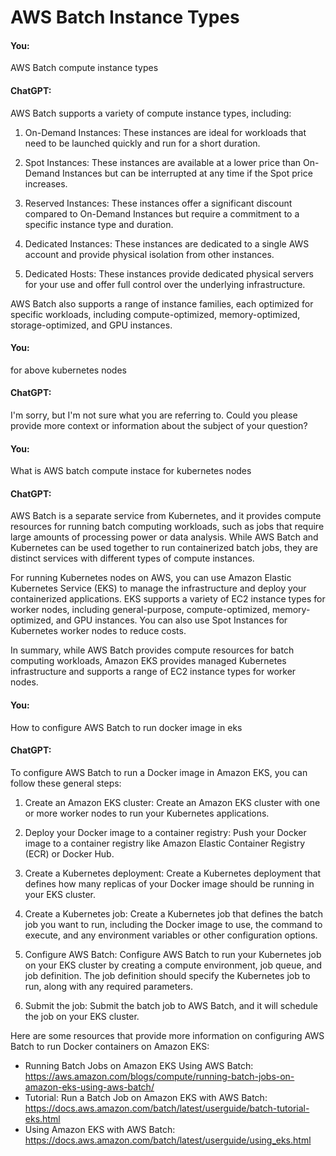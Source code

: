 # AWS Batch Instance Types

#### You:
AWS Batch compute instance types

#### ChatGPT:
AWS Batch supports a variety of compute instance types, including:

1. On-Demand Instances: These instances are ideal for workloads that need to be launched quickly and run for a short duration.

2. Spot Instances: These instances are available at a lower price than On-Demand Instances but can be interrupted at any time if the Spot price increases.

3. Reserved Instances: These instances offer a significant discount compared to On-Demand Instances but require a commitment to a specific instance type and duration.

4. Dedicated Instances: These instances are dedicated to a single AWS account and provide physical isolation from other instances.

5. Dedicated Hosts: These instances provide dedicated physical servers for your use and offer full control over the underlying infrastructure.

AWS Batch also supports a range of instance families, each optimized for specific workloads, including compute-optimized, memory-optimized, storage-optimized, and GPU instances.


#### You:
for above kubernetes nodes

#### ChatGPT:
I'm sorry, but I'm not sure what you are referring to. Could you please provide more context or information about the subject of your question?


#### You:
What is AWS batch compute instace for kubernetes nodes

#### ChatGPT:
AWS Batch is a separate service from Kubernetes, and it provides compute resources for running batch computing workloads, such as jobs that require large amounts of processing power or data analysis. While AWS Batch and Kubernetes can be used together to run containerized batch jobs, they are distinct services with different types of compute instances.

For running Kubernetes nodes on AWS, you can use Amazon Elastic Kubernetes Service (EKS) to manage the infrastructure and deploy your containerized applications. EKS supports a variety of EC2 instance types for worker nodes, including general-purpose, compute-optimized, memory-optimized, and GPU instances. You can also use Spot Instances for Kubernetes worker nodes to reduce costs.

In summary, while AWS Batch provides compute resources for batch computing workloads, Amazon EKS provides managed Kubernetes infrastructure and supports a range of EC2 instance types for worker nodes.


#### You:
How to configure AWS Batch to run docker image in eks

#### ChatGPT:
To configure AWS Batch to run a Docker image in Amazon EKS, you can follow these general steps:

1. Create an Amazon EKS cluster: Create an Amazon EKS cluster with one or more worker nodes to run your Kubernetes applications.

2. Deploy your Docker image to a container registry: Push your Docker image to a container registry like Amazon Elastic Container Registry (ECR) or Docker Hub.

3. Create a Kubernetes deployment: Create a Kubernetes deployment that defines how many replicas of your Docker image should be running in your EKS cluster.

4. Create a Kubernetes job: Create a Kubernetes job that defines the batch job you want to run, including the Docker image to use, the command to execute, and any environment variables or other configuration options.

5. Configure AWS Batch: Configure AWS Batch to run your Kubernetes job on your EKS cluster by creating a compute environment, job queue, and job definition. The job definition should specify the Kubernetes job to run, along with any required parameters.

6. Submit the job: Submit the batch job to AWS Batch, and it will schedule the job on your EKS cluster.

Here are some resources that provide more information on configuring AWS Batch to run Docker containers on Amazon EKS:

- Running Batch Jobs on Amazon EKS Using AWS Batch: <https://aws.amazon.com/blogs/compute/running-batch-jobs-on-amazon-eks-using-aws-batch/>
- Tutorial: Run a Batch Job on Amazon EKS with AWS Batch: <https://docs.aws.amazon.com/batch/latest/userguide/batch-tutorial-eks.html>
- Using Amazon EKS with AWS Batch: <https://docs.aws.amazon.com/batch/latest/userguide/using_eks.html>
